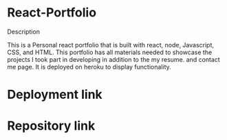 # React-Portfolio

Description

This is a Personal react portfolio that is built with react, node, Javascript, CSS, and HTML. This portfolio 
has all materials needed to showcase the projects I took part in developing in addition to the my resume. and contact me page. It is deployed on heroku to display functionality. 

# Deployment link 



# Repository link
